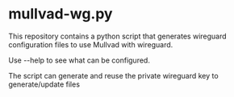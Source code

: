 # mullvad-wg.py

This repository contains a python script that generates wireguard configuration files to use Mullvad with wireguard.

Use --help to see what can be configured.

The script can generate and reuse the private wireguard key to generate/update files

